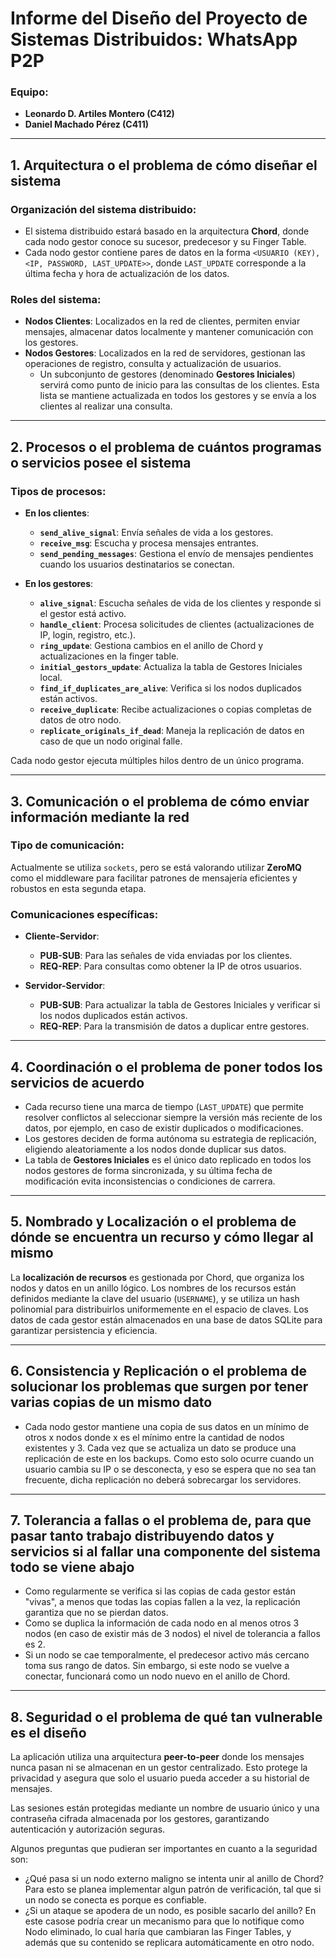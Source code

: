 # Informe del Diseño del Proyecto de Sistemas Distribuidos: WhatsApp P2P

### Equipo:

- **Leonardo D. Artiles Montero (C412)**
- **Daniel Machado Pérez (C411)**

---

## 1. Arquitectura o el problema de cómo diseñar el sistema

### Organización del sistema distribuido:

- El sistema distribuido estará basado en la arquitectura **Chord**, donde cada nodo gestor conoce su sucesor, predecesor y su Finger Table.
- Cada nodo gestor contiene pares de datos en la forma `<USUARIO (KEY), <IP, PASSWORD, LAST_UPDATE>>`, donde `LAST_UPDATE` corresponde a la última fecha y hora de actualización de los datos.

### Roles del sistema:

- **Nodos Clientes**: Localizados en la red de clientes, permiten enviar mensajes, almacenar datos localmente y mantener comunicación con los gestores.
- **Nodos Gestores**: Localizados en la red de servidores, gestionan las operaciones de registro, consulta y actualización de usuarios.
  - Un subconjunto de gestores (denominado **Gestores Iniciales**) servirá como punto de inicio para las consultas de los clientes. Esta lista se mantiene actualizada en todos los gestores y se envía a los clientes al realizar una consulta.

---

## 2. Procesos o el problema de cuántos programas o servicios posee el sistema

### Tipos de procesos:

- **En los clientes**:

  - **`send_alive_signal`**: Envía señales de vida a los gestores.
  - **`receive_msg`**: Escucha y procesa mensajes entrantes.
  - **`send_pending_messages`**: Gestiona el envío de mensajes pendientes cuando los usuarios destinatarios se conectan.
- **En los gestores**:

  - **`alive_signal`**: Escucha señales de vida de los clientes y responde si el gestor está activo.
  - **`handle_client`**: Procesa solicitudes de clientes (actualizaciones de IP, login, registro, etc.).
  - **`ring_update`**: Gestiona cambios en el anillo de Chord y actualizaciones en la finger table.
  - **`initial_gestors_update`**: Actualiza la tabla de Gestores Iniciales local.
  - **`find_if_duplicates_are_alive`**: Verifica si los nodos duplicados están activos.
  - **`receive_duplicate`**: Recibe actualizaciones o copias completas de datos de otro nodo.
  - **`replicate_originals_if_dead`**: Maneja la replicación de datos en caso de que un nodo original falle.

Cada nodo gestor ejecuta múltiples hilos dentro de un único programa.

---

## 3. Comunicación o el problema de cómo enviar información mediante la red

### Tipo de comunicación:

Actualmente se utiliza `sockets`, pero se está valorando utilizar **ZeroMQ** como el middleware para facilitar patrones de mensajería eficientes y robustos en esta segunda etapa.

### Comunicaciones específicas:

- **Cliente-Servidor**:

  - **PUB-SUB**: Para las señales de vida enviadas por los clientes.
  - **REQ-REP**: Para consultas como obtener la IP de otros usuarios.
- **Servidor-Servidor**:

  - **PUB-SUB**: Para actualizar la tabla de Gestores Iniciales y verificar si los nodos duplicados están activos.
  - **REQ-REP**: Para la transmisión de datos a duplicar entre gestores.

---

## 4. Coordinación o el problema de poner todos los servicios de acuerdo

- Cada recurso tiene una marca de tiempo (`LAST_UPDATE`) que permite resolver conflictos al seleccionar siempre la versión más reciente de los datos, por ejemplo, en caso de existir duplicados o modificaciones.
- Los gestores deciden de forma autónoma su estrategia de replicación, eligiendo aleatoriamente a los nodos donde duplicar sus datos.
- La tabla de **Gestores Iniciales** es el único dato replicado en todos los nodos gestores de forma sincronizada, y su última fecha de modificación evita inconsistencias o condiciones de carrera.

---

## 5. Nombrado y Localización o el problema de dónde se encuentra un recurso y cómo llegar al mismo

La **localización de recursos** es gestionada por Chord, que organiza los nodos y datos en un anillo lógico. Los nombres de los recursos están definidos mediante la clave del usuario (`USERNAME`), y se utiliza un hash polinomial para distribuirlos uniformemente en el espacio de claves. Los datos de cada gestor están almacenados en una base de datos SQLite para garantizar persistencia y eficiencia.

---

## 6. Consistencia y Replicación o el problema de solucionar los problemas que surgen por tener varias copias de un mismo dato

- Cada nodo gestor mantiene una copia de sus datos en un mínimo de otros x nodos donde x es el mínimo entre la cantidad de nodos existentes y 3. Cada vez que se actualiza un dato se produce una replicación de este en los backups. Como esto solo ocurre cuando un usuario cambia su IP o se desconecta, y eso se espera que no sea tan frecuente, dicha replicación no deberá sobrecargar los servidores.

---

## 7. Tolerancia a fallas o el problema de, para que pasar tanto trabajo distribuyendo datos y servicios si al fallar una componente del sistema todo se viene abajo

- Como regularmente se verifica si las copias de cada gestor están "vivas", a menos que todas las copias fallen a la vez, la replicación garantiza que no se pierdan datos.
- Como se duplica la información de cada nodo en al menos otros 3 nodos (en caso de existir más de 3 nodos) el nivel de tolerancia a fallos es 2.
- Si un nodo se cae temporalmente, el predecesor activo más cercano toma sus rango de datos. Sin embargo, si este nodo se vuelve a conectar, funcionará como un nodo nuevo en el anillo de Chord.

---

## 8. Seguridad o el problema de qué tan vulnerable es el diseño

La aplicación utiliza una arquitectura **peer-to-peer** donde los mensajes nunca pasan ni se almacenan en un gestor centralizado. Esto protege la privacidad y asegura que solo el usuario pueda acceder a su historial de mensajes.

Las sesiones están protegidas mediante un nombre de usuario único y una contraseña cifrada almacenada por los gestores, garantizando autenticación y autorización seguras.

Algunos preguntas que pudieran ser importantes en cuanto a la seguridad son:

- ¿Qué pasa si un nodo externo maligno se intenta unir al anillo de Chord? Para esto se planea implementar algun patrón de verificación, tal que si un nodo se conecta es porque es confiable.
- ¿Si un ataque se apodera de un nodo, es posible sacarlo del anillo? En este casose podría crear un mecanismo para que lo notifique como Nodo eliminado, lo cual haría que cambiaran las Finger Tables, y además que su contenido se replicara automáticamente en otro nodo.
